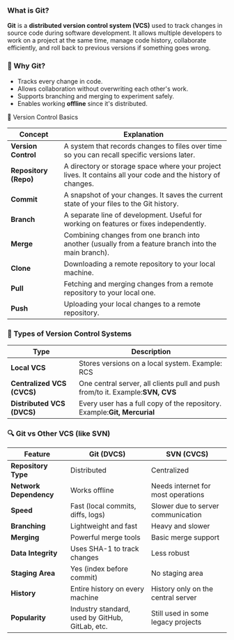 ### What is Git?

**Git** is a **distributed version control system (VCS)** used to track changes in source code during software development. It allows multiple developers to work on a project at the same time, manage code history, collaborate efficiently, and roll back to previous versions if something goes wrong.

### 📌 Why Git?

* Tracks every change in code.
* Allows collaboration without overwriting each other's work.
* Supports branching and merging to experiment safely.
* Enables working **offline** since it's distributed.

🧠 Version Control Basics

| Concept                     | Explanation                                                                                                  |
| --------------------------- | ------------------------------------------------------------------------------------------------------------ |
| **Version Control**   | A system that records changes to files over time so you can recall specific versions later.                  |
| **Repository (Repo)** | A directory or storage space where your project lives. It contains all your code and the history of changes. |
| **Commit**            | A snapshot of your changes. It saves the current state of your files to the Git history.                     |
| **Branch**            | A separate line of development. Useful for working on features or fixes independently.                       |
| **Merge**             | Combining changes from one branch into another (usually from a feature branch into the main branch).         |
| **Clone**             | Downloading a remote repository to your local machine.                                                       |
| **Pull**              | Fetching and merging changes from a remote repository to your local one.                                     |
| **Push**              | Uploading your local changes to a remote repository.                                                         |

### 🔁 Types of Version Control Systems

| Type                             | Description                                                                          |
| -------------------------------- | ------------------------------------------------------------------------------------ |
| **Local VCS**              | Stores versions on a local system. Example: RCS                                      |
| **Centralized VCS (CVCS)** | One central server, all clients pull and push from/to it. Example:**SVN, CVS** |
| **Distributed VCS (DVCS)** | Every user has a full copy of the repository. Example:**Git, Mercurial**       |

### 🔍 Git vs Other VCS (like SVN)

| Feature                      | Git (DVCS)                                      | SVN (CVCS)                         |
| ---------------------------- | ----------------------------------------------- | ---------------------------------- |
| **Repository Type**    | Distributed                                     | Centralized                        |
| **Network Dependency** | Works offline                                   | Needs internet for most operations |
| **Speed**              | Fast (local commits, diffs, logs)               | Slower due to server communication |
| **Branching**          | Lightweight and fast                            | Heavy and slower                   |
| **Merging**            | Powerful merge tools                            | Basic merge support                |
| **Data Integrity**     | Uses SHA-1 to track changes                     | Less robust                        |
| **Staging Area**       | Yes (index before commit)                       | No staging area                    |
| **History**            | Entire history on every machine                 | History only on the central server |
| **Popularity**         | Industry standard, used by GitHub, GitLab, etc. | Still used in some legacy projects |
